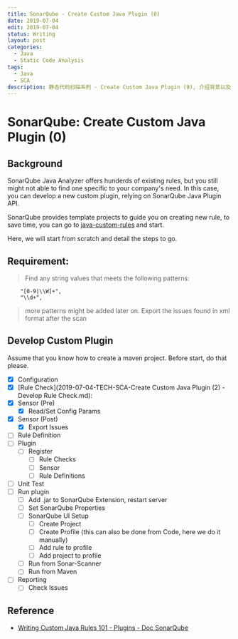 ```yaml
---
title: SonarQube - Create Custom Java Plugin (0)
date: 2019-07-04
edit: 2019-07-04
status: Writing
layout: post
categories:
  - Java
  - Static Code Analysis
tags:
  - Java
  - SCA
description: 静态代码扫描系列 - Create Custom Java Plugin (0), 介绍背景以及开发一览
---
```


# SonarQube: Create Custom Java Plugin (0)

## Background

SonarQube Java Analyzer offers hunderds of existing rules, but you still might not able to find one specific to your company's need. In this case, you can develop a new custom plugin, relying on SonarQube Java Plugin API.

SonarQube provides template projects to guide you on creating new rule, to save time, you can go to [java-custom-rules](https://github.com/SonarSource/sonar-custom-rules-examples/tree/master/java-custom-rules) and start.

Here, we will start from scratch and detail the steps to go.

## Requirement:

> Find any string values that meets the following patterns:
> 
        "[0-9|\\W]+",
        "\\d+",
> more patterns might be added later on.
> Export the issues found in xml format after the scan

## Develop Custom Plugin

Assume that you know how to create a maven project. Before start, do that please.

- [X] Configuration
- [X] [Rule Check](2019-07-04-TECH-SCA-Create Custom Java Plugin (2) - Develop Rule Check.md): 
- [X] Sensor (Pre)
  - [X] Read/Set Config Params
- [X] Sensor (Post)
  - [X] Export Issues
- [ ] Rule Definition
- [ ] Plugin
  - [ ] Register
    - [ ]  Rule Checks
    - [ ]  Sensor
    - [ ]  Rule Definitions
- [ ] Unit Test
- [ ] Run plugin
  - [ ] Add .jar to SonarQube Extension, restart server
  - [ ] Set SonarQube Properties
  - [ ] SonarQube UI Setup
    - [ ] Create Project
    - [ ] Create Profile (this can also be done from Code, here we do it manually)
    - [ ] Add rule to profile
    - [ ] Add project to profile
  - [ ] Run from Sonar-Scanner
  - [ ] Run from Maven
- [ ] Reporting
  - [ ] Check Issues

## Reference

- [Writing Custom Java Rules 101 - Plugins - Doc SonarQube](https://docs.sonarqube.org/display/PLUG/Writing+Custom+Java+Rules+101)